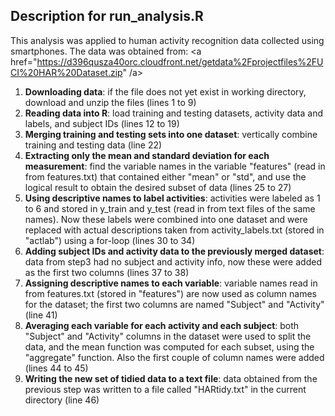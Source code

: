 ## Description for run_analysis.R

This analysis was applied to human activity recognition data collected using smartphones.
The data was obtained from: 
<a href="https://d396qusza40orc.cloudfront.net/getdata%2Fprojectfiles%2FUCI%20HAR%20Dataset.zip" /a>

<ol>
<li><b>Downloading data</b>: if the file does not yet exist in working directory, download and unzip the files (lines 1 to 9) </li>
<li><b>Reading data into R</b>: load training and testing datasets, activity data and labels, and subject IDs (lines 12 to 19) </li>
<li><b>Merging training and testing sets into one dataset</b>: vertically combine training and testing data (line 22) </li>
<li><b>Extracting only the mean and standard deviation for each measurement</b>: find the variable names in the variable "features" (read in from features.txt) that contained either "mean" or "std", and use the logical result to obtain the desired subset of data (lines 25 to 27) </li>
<li><b>Using descriptive names to label activities</b>: activities were labeled as 1 to 6 and stored in y_train and y_test (read in from text files of the same names). Now these labels were combined into one dataset and were replaced with actual descriptions taken from activity_labels.txt (stored in "actlab") using a for-loop (lines 30 to 34) </li>
<li><b>Adding subject IDs and activity data to the previously merged dataset</b>: data from step3 had no subject and activity info, now these were added as the first two columns (lines 37 to 38) </li>
<li><b>Assigning descriptive names to each variable</b>: variable names read in from features.txt (stored in "features") are now used as column names for the dataset; the first two columns are named "Subject" and "Activity" (line 41) </li>
<li><b>Averaging each variable for each activity and each subject</b>: both "Subject" and "Activity" columns in the dataset were used to split the data, and the mean function was computed for each subset, using the "aggregate" function. Also the first couple of column names were added (lines 44 to 45) </li>
<li><b>Writing the new set of tidied data to a text file</b>: data obtained from the previous step was written to a file called "HARtidy.txt" in the current directory (line 46) </li>
</ol>
